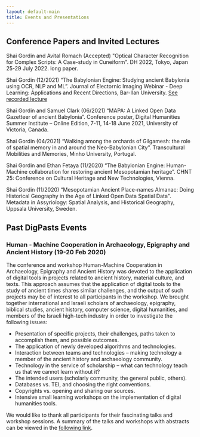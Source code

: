 ```yaml
---
layout: default-main
title: Events and Presentations
---
```


## Conference Papers and Invited Lectures

Shai Gordin and Avital Romach (Accepted) "Optical Character Recognition for Complex Scripts: A Case-study in Cuneiform". DH 2022, Tokyo, Japan 25-29 July 2022. long paper. <a href="https://dh2022.adho.org/" target="_blank"><i class="fas fa-external-link-square-alt"></i></a>

Shai Gordin (12/2021) “The Babylonian Engine: Studying ancient Babylonia using OCR, NLP and ML”. Journal of Electornic Imaging Webinar - Deep Learning: Applications and Recent Directions, Bar-Ilan University. <a href="https://www.spiedigitallibrary.org/jei-deep-learning-applications-and-recent-directions?SSO=1" target="_blank">See recorded lecture<i class="fas fa-external-link-square-alt"></i></a>

Shai Gordin and Samuel Clark (06/2021) “MAPA: A Linked Open Data Gazetteer of ancient Babylonia”. Conference poster, Digital Humanities Summer Institute – Online Edition, 7-11, 14-18 June 2021, University of Victoria, Canada.

Shai Gordin (04/2021) “Walking among the orchards of Gilgamesh: the role of spatial memory in and around the Neo-Babylonian City”. Transcultural Mobilities and Memories, Minho University, Portugal.

Shai Gordin and Ethan Fetaya (11/2020) “The Babylonian Engine: Human-Machine collaboration for restoring ancient Mesopotamian heritage”. CHNT 25: Conference on Cultural Heritage and New Technologies, Vienna.

Shai Gordin (11/2020) “Mesopotamian Ancient Place-names Almanac: Doing Historical Geography in the Age of Linked Open Data Spatial Data". Metadata in Assyriology: Spatial Analysis, and Historical Geography, Uppsala University, Sweden.

## Past DigPasts Events

### Human - Machine Cooperation in Archaeology, Epigraphy and Ancient History (19-20 Feb 2020)

The conference and workshop Human-Machine Cooperation in Archaeology, Epigraphy and Ancient History was devoted to the application of digital tools in projects related to ancient history, material culture, and texts. This approach assumes that the application of digital tools to the study of ancient times shares similar challenges, and the output of such projects may be of interest to all participants in the workshop. We brought together international and Israeli scholars of archaeology, epigraphy, biblical studies, ancient history, computer science, digital humanities, and members of the Israeli high-tech industry in order to investigate the following issues:

*	Presentation of specific projects, their challenges, paths taken to accomplish them, and possible outcomes.
*	The application of newly developed algorithms and technologies.
*	Interaction between teams and technologies – making technology a member of the ancient history and archaeology community.
*	Technology in the service of scholarship – what can technology teach us that we cannot learn without it?
*	The intended users (scholarly community, the general public, others).
*	Databases vs. TEI, and choosing the right conventions.
*	Copyrights vs. opening and sharing our sources.
*	Intensive small learning workshops on the implementation of digital humanities tools.

We would like to thank all participants for their fascinating talks and workshop sessions. A summary of the talks and workshops with abstracts can be viewed in the [following link](/file_links/Abstracts_conference_2020.pdf).



